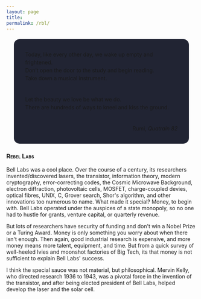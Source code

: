 ```yaml
---
layout: page
title:
permalink: /rbl/
---
```


<div style="background-color: #212433 ; padding: 30px; margin: 20px; border: 0px solid
grey; line-height:1.5; border-radius: 15px">
Today, like every other day, we wake up empty
and frightened.<br>
Don’t open the door to the study and begin reading. <br>
Take down a musical instrument.<br><br>

Let the beauty we love be what we do.<br>
There are hundreds of ways to kneel and kiss the ground.
<br>
<br>

<div style="text-align: right">Rumi, <i>Quatrain 82</i></div>
</div>

### <span style="font-variant: small-caps">Rebel Labs</span>

Bell Labs was a cool place. Over the course of a century, its researchers invented/discovered
lasers, the transistor, information theory, modern cryptography,
error-correcting codes, the Cosmic Microwave Background, electron diffraction, photovoltaic cells,
MOSFET, charge-coupled devies, optical fibres, UNIX, C, Grover search,
Shor's algorithm, and other innovations too numerous to name.
What made it special? Money, to begin with. Bell Labs operated
under the auspices of a state monopoly, so no one had to hustle for
grants, venture capital, or quarterly revenue.

But lots of researchers
have security of funding and don't win a Nobel Prize or a Turing
Award. Money is only something you worry about when there isn't
enough.
Then again, good industrial research is expensive, and more money
means more talent, equipment, and time. But from a
quick survey of well-heeled Ivies and moonshot factories of Big Tech,
its that money is not sufficient to explain Bell Labs' success.

I think the special sauce was not material, but philosophical.
Mervin Kelly, who directed research 1936 to 1943, was a pivotal force
in the invention of the transistor, and after being elected president
of Bell Labs, helped develop the laser and the solar cell.
